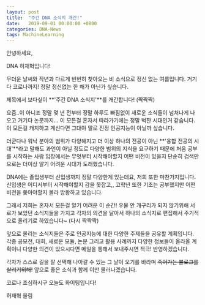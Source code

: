 ```yaml
---
layout: post
title:  "주간 DNA 소식지 개간!"
date:   2019-09-01 00:00:00 +0800
categories: DNA-News
tags: MachineLearning
---
```


안녕하세요, 

DNA 허재혁입니다! 

무더운 날씨와 작년과 다르게 빈번히 찾아오는 비 소식으로 정신 없는 여름입니다. 거기다 코로나까지! 정말 정신없는 한 해가 아닌가 싶습니다.

제목에서 보다싶이 **'주간 DNA 소식지'**를 개간합니다! (짝짝짝)

요즘..이 아니죠 정말 몇 년 전부터 정말 하루도 빠짐없이 새로운 소식들이 넘처나게 나오고 거기다 논문까지... 이 모든걸 혼자서 따라가기에는 정말 벅찬 시대인거 같습니다. 이 모든걸 캐치하고 계신다면 그대야 말로 진정 인공지능이 아닐까 싶습니다. 

더군다나 워낙 분야의 범위가 다양해지고 더 이상 하나의 전공이 아닌 **'융합 전공의 시대'**라고 말해도 과언이 아닐 정도로 다양한 범위의 지식을 요구하기 때문에 처음 공부를 시작하는 사람 입장에서는 무엇부터 시작해야할지 어떤 비전이 있을지 단순히 검색만으로는 더이상 알기 어려운 시대가 도래했습니다. 

DNA에는 졸업생부터 신입생까지 정말 다양한게 있는데요, 저희 또한 마찬가지입니다. 신입생은 어디서부터 시작해야할지 감을 못잡고,, 고학년 또한 기초는 공부했지만 어떤 비전을 쫒아야할지 몰라 방황하고 있습니다. 

그래서 저희는 혼자서 모든걸 알기 어려운 이 순간! 우물 안 개구리가 되지 않기위해 서로가 보았던 소식지들을 가지고 각자의 의견을 달아서 하나의 소식지로 편집해서 주기적으로 올리기로 하였습니다~ (다시 짝짝짝)

앞으로 올리는 소식지들은 주로 인공지능에 대한 다양한 주제들을 공유할 계획입니다. 각종 공모전, 대회, 새로운 모듈, 논문 그리고 활용 사례까지 다양한 정보들이 올라올 계획이니 다양한 의견이 있으시다면 메일을 통해서 보내주시면 적극! 반영하겠습니다.

각자가 스스로 길을 잘 선택해 나아갈 수 있는 그 날이 오기를 바라며 ~~죽어가는 블로그를 살리기위해!~~ 앞으로 좋은 소식과 함께 이만 물러나겠습니다. 

코로나 조심하시구 오늘도 화이팅입니다!

허재혁 올림